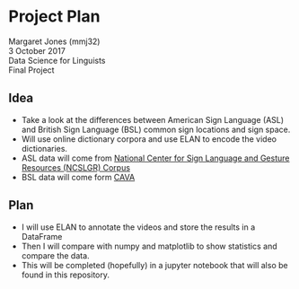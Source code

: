 # Project Plan  
Margaret Jones (mmj32)  
3 October 2017  
Data Science for Linguists  
Final Project  

## Idea
- Take a look at the differences between American Sign Language (ASL) and British Sign Language (BSL) common sign locations and sign space.
- Will use online dictionary corpora and use ELAN to encode the video dictionaries.
- ASL data will come from [National Center for Sign Language and Gesture Resources (NCSLGR) Corpus](http://www.bu.edu/asllrp/ncslgr-for-download/download-info.html)
- BSL data will come form [CAVA](http://www.bslcorpusproject.org/cava/)

## Plan
- I will use ELAN to annotate the videos and store the results in a DataFrame
- Then I will compare with numpy and matplotlib to show statistics and compare the data.
- This will be completed (hopefully) in a jupyter notebook that will also be found in this repository.
